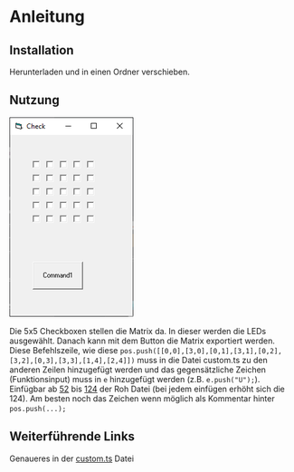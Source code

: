 # Anleitung
## Installation
Herunterladen und in einen Ordner verschieben.
## Nutzung
![](/docs/Creator.PNG)

Die 5x5 Checkboxen stellen die Matrix da. 
In dieser werden die LEDs ausgewählt.
Danach kann mit dem Button die Matrix exportiert werden.
Diese Befehlszeile, wie diese
`pos.push([[0,0],[3,0],[0,1],[3,1],[0,2],[3,2],[0,3],[3,3],[1,4],[2,4]])`
muss in die Datei custom.ts zu den anderen Zeilen hinzugefügt werden und das gegensätzliche Zeichen (Funktionsinput) muss in `e` hinzugefügt werden (z.B. `e.push("U");`). Einfügbar ab [52](https://github.com/RaphaelKlug/demonstrationInformatik/blob/520e7b2f991df09d9fc8df745832a00dcf19ad2b/src/roh/custom.ts#L52) bis [124](https://github.com/RaphaelKlug/demonstrationInformatik/blob/520e7b2f991df09d9fc8df745832a00dcf19ad2b/src/roh/custom.ts#L124) der Roh Datei (bei jedem einfügen erhöht sich die 124). Am besten noch das Zeichen wenn möglich als Kommentar hinter `pos.push(...);`
## Weiterführende Links
Genaueres in der [custom.ts](src/roh/custom.ts) Datei
